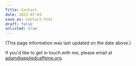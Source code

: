 ```yaml
---
Title: Contact
date: 2023-07-03
save_as: contact.html
draft: false
unlisted: true
---
```


(This page information was last updated on the date above.)

If you'd like to get in touch with me, please email at adam@appliedcaffeine.org.